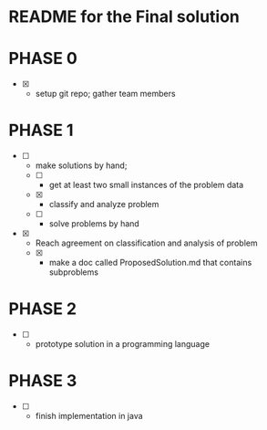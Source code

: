 # README for the Final solution

# PHASE 0

- [x] - setup git repo; gather team members

# PHASE 1
- [ ] - make solutions by hand;
   - [ ] - get at least two small instances of the problem data
   - [x] - classify and analyze problem
   - [ ] - solve problems by hand
- [x] - Reach agreement on classification and analysis of problem
   - [x] - make a doc called ProposedSolution.md that contains
           subproblems
# PHASE 2
- [ ] - prototype solution in a programming language

# PHASE 3
- [ ] - finish implementation in java